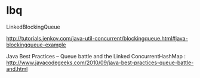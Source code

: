lbq
===

LinkedBlockingQueue

http://tutorials.jenkov.com/java-util-concurrent/blockingqueue.html#java-blockingqueue-example

Java Best Practices – Queue battle and the Linked ConcurrentHashMap : http://www.javacodegeeks.com/2010/09/java-best-practices-queue-battle-and.html
